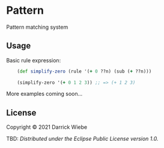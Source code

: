 # Pattern

Pattern matching system

## Usage

Basic rule expression:

``` clojure
    (def simplify-zero (rule '(+ 0 ??n) (sub (+ ??n)))
    
    (simplify-zero '(+ 0 1 2 3)) ;; => (+ 1 2 3)
```

More examples coming soon...

## License

Copyright © 2021 Darrick Wiebe

TBD:
_Distributed under the Eclipse Public License version 1.0._
